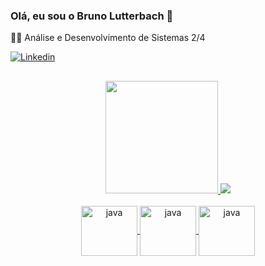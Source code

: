 ### Olá, eu sou o Bruno Lutterbach 👋
👨‍💻 Análise e Desenvolvimento de Sistemas 2/4

[![Linkedin](https://img.shields.io/badge/LinkedIn-0077B5?style=for-the-badge&logo=linkedin&logoColor=white)](https://www.linkedin.com/in/bruno-lutterbach-543720232/)
##

<div align="center">
  <a href="https://github.com/BrunoLutterbach">
  <img height="180em" src="https://github-readme-stats.vercel.app/api?username=BrunoLutterbach&show_icons=true&theme=tokyonight&include_all_commits=true&count_private=true"/>
    <img src="https://github-readme-stats.vercel.app/api/top-langs/?username=BrunoLutterbach&layout=compact&theme=tokyonight"/>
</div>

<div align="center"></br>
<img align="center" alt="java" height="80" width="90" src="https://cdn.jsdelivr.net/gh/devicons/devicon/icons/java/java-original-wordmark.svg" />
<img align="center" alt="java" height="80" width="90" src="https://cdn.jsdelivr.net/gh/devicons/devicon/icons/spring/spring-original-wordmark.svg" />
<img align="center" alt="java" height="80" width="90" src="https://cdn.jsdelivr.net/gh/devicons/devicon/icons/mysql/mysql-original-wordmark.svg" />
</div>

